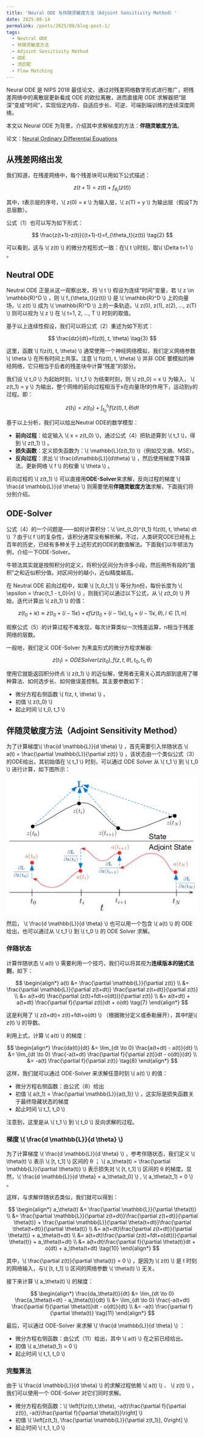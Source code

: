 ```yaml
---
title: 'Neural ODE 与伴随灵敏度方法（Adjoint Sensitivity Method）'
date: 2025-08-14
permalink: /posts/2025/08/blog-post-1/
tags:
  - Neutral ODE
  - 伴随灵敏度方法
  - Adjoint Sensitivity Method
  - ODE
  - 流匹配
  - Flow Matching
---
```


Neural ODE 是 NIPS 2018 最佳论文，通过对残差网络数学形式进行推广，把残差网络中的离散层更新看成 ODE 的欧拉离散，进而直接用 ODE 求解器把“层深”变成“时间”，实现恒定内存、自适应步长、可逆、可端到端训练的连续深度网络。

本文以 Neural ODE 为背景，介绍其中求解梯度的方法：**伴随灵敏度方法**。

论文：[Neural Ordinary Differential Equations](https://arxiv.org/abs/1806.07366v5)

## 从残差网络出发

我们知道，在残差网络中，每个残差块可以用如下公式描述：

$$
z(t+1)=z(t)+f_{\theta_t}(z(t)) \tag{1}
$$

其中，t表示层的序号，\\( z(0) = x \\) 为输入层，\\( z(T) = y \\) 为输出层（假设T为总层数）。

公式（1）也可以写为如下形式：

$$
\frac{z(t+1)-z(t)}{(t+1)-t}=f_{\theta_t}(z(t)) \tag{2}
$$

可以看到，这与 \\( z(t) \\) 的微分方程形式一致：在\\( t \\)时刻，取\\( \Delta t=1 \\) 。

## Neutral ODE

Neutral ODE 正是从这一观察出发，将 \\( t \\) 假设为连续“时间”变量，若 \\( z \in \mathbb{R}^D \\) ，则 \\( f_{\theta_t}(z(t)) \\) 是 \\( \mathbb{R}^D \\) 上的向量场，\\( z(t) \\) 成为 \\( \mathbb{R}^D \\) 上的一条轨迹。\\( z(0), z(1), z(2), ..., z(T) \\) 则可以视为 \\( z \\) 在 \\( t=1, 2, ..., T \\) 时刻的取值。

基于以上连续性假设，我们可以将公式（2）重述为如下形式：

$$
\frac{dz}{dt}=f(z(t), t, \theta) \tag{3}
$$

这里，函数 \\( f(z(t), t, \theta) \\) 通常使用一个神经网络模拟，我们定义网络参数 \\( \theta \\) 在所有时间上共享。注意 \\( f(z(t), t, \theta) \\) 并非 ODE 要模拟的神经网络，它只相当于后者的残差块中计算“残差”的部分。

我们设 \\( t_0 \\) 为起始时刻，\\( t_1 \\) 为结束时刻，则 \\( z(t_0) = x \\) 为输入， \\( z(t_1) = y \\) 为输出，整个网络的前向过程相当于x在向量场f的作用下，运动到y的过程。即：

$$
z(t_1)=z(t_0)+\int_{t_0}^{t_1} f(z(t), t, \theta) dt \tag{4}
$$

基于以上分析，我们可以给出Neutral ODE的数学模型：

- **前向过程**：给定输入 \\( x = z(t_0) \\)，通过公式（4）把轨迹算到 \\( t_1 \\)，得到 \\( z(t_1) \\) 。
- **损失函数**：定义损失函数为：\\( \mathbb{L}(z(t_1)) \\)（例如交叉熵、MSE）。
- **反向过程**：求出 \\( \frac{d\mathbb{L}}{d\theta} \\) ，然后使用梯度下降算法，更新网络 \\( f \\) 的权重 \\( \theta \\) 。

前向过程的 \\( z(t_1) \\) 可以直接用**ODE-Solver**来求解，反向过程的梯度 \\( \frac{d \mathbb{L}}{d \theta} \\) 则需要使用**伴随灵敏度方法**求解，下面我们将分别介绍。

## ODE-Solver

公式（4）的一个问题是——如何计算积分：\\( \int_{t_0}^{t_1} f(z(t), t, \theta) dt \\) ？由于\\( f \\)的复杂性，该积分通常没有解析解。不过，人类研究ODE已经有上百年的历史，已经有多种关于上述形式的ODE的数值解法。下面我们以牛顿法为例，介绍一下ODE-Solver。

牛顿法其实就是按照积分的定义，将积分区间分为许多小段，然后用所有段的“面积”之和近似积分值。对区间分的越小，近似精度越高。

在 Neutral ODE 前向过程中，如果 \\( [t_0,t_1] \\) 等分为n份，每份长度为 \\( \epsilon = \frac{t_1 - t_0}{n} \\) ，则我们可以通过以下公式，从 \\( z(t_0) \\) 开始，迭代计算出 \\( z(t_1) \\) 的值：

$$
z(t_0+i\epsilon) \approx z(t_0+(i-1)\epsilon) + \epsilon f(z(t_0+(i-1)\epsilon), t_0+(i-1)\epsilon, \theta), i \in [1,n] \tag{5}
$$

观察公式（5）的计算过程不难发现，每次计算类似一次残差运算，n相当于残差网络的层数。

一般地，我们定义 ODE-Solver 为黑盒形式的微分方程求解器:

$$
z(t_1) = ODESolver(z(t_0), f(z, t, \theta), t_0, t_1, \theta)  \tag{6}
$$

使用它就能返回积分终点 \\( z(t_1) \\) 的近似解，使用者无需关心其内部到底用了哪种算法、如何选步长、如何做误差控制。其主要参数如下：

- 微分方程右侧函数 \\( f(z, t, \theta) \\) ，
- 初值 \\( z(t_0) \\)
- 起止时间 \\( t_0, t_1 \\)

## 伴随灵敏度方法（Adjoint Sensitivity Method）

为了计算梯度\\( \frac{d \mathbb{L}}{d \theta} \\) ，首先需要引入伴随状态 \\( a(t) = \frac{\partial \mathbb{L}}{\partial z(t)} \\) ，该状态由一个类似公式（3）的ODE给出，其初始值在 \\( t_1 \\) 时刻，可以通过 ODE Solver 从 \\( t_1 \\) 到 \\( t_0 \\) 进行计算，如下图所示：

![Illustration Adjoint Sensitivity Method](/images/202508/neutral-ode-1.png)


然后， \\( \frac{d \mathbb{L}}{d \theta} \\) 也可以用一个包含 \\( a(t) \\) 的 ODE 给出，也可以通过从 \\( t_1 \\) 到 \\( t_0 \\) 的 ODE Solver 求解。

### 伴随状态

计算伴随状态 \\( a(t) \\) 需要利用一个技巧，我们可以将其视为**连续版本的链式法则**，如下：

$$
\begin{align*}
a(t) &= \frac{\partial \mathbb{L}}{\partial z(t)} \\
     &= \frac{\partial \mathbb{L}}{\partial z(t+dt)} \frac{\partial z(t+dt)}{\partial z(t)} \\
     &= a(t+dt) \frac{\partial (z(t)+fdt+o(dt))}{\partial z(t)} \\
     &= a(t+dt) + a(t+dt) \frac{\partial f}{\partial z(t)}dt + o(dt) \tag{7}
\end{align*}
$$

这是利用了 \\( z(t+dt)= z(t)+fdt+o(dt) \\) （根据微分定义或泰勒展开），其中f是\\( z(t) \\) 的导数。

利用上式，计算 \\( a(t) \\) 的梯度：

$$
\begin{align*}
\frac{da(t)}{dt} &= \lim_{dt \to 0} \frac{a(t+dt) - a(t)}{dt} \\
                 &= \lim_{dt \to 0} \frac{-a(t+dt) \frac{\partial f}{\partial z(t)}dt - o(dt)}{dt} \\
                 &= -a(t) \frac{\partial f}{\partial z(t)} \tag{8}
\end{align*}
$$

这样，我们就可以通过 ODE-Solver 来求解任意时刻 \\( a(t) \\) 的值：
- 微分方程右侧函数：由公式（8）给出
- 初值 \\( a(t_1) = \frac{\partial \mathbb{L}}{a(t_1)} \\) ，这实际是损失函数关于最终隐藏状态的梯度
- 起止时间 \\( t_1, t_0 \\)

注意到，这里是从 \\( t_1 \\) 到 \\( t_0 \\) 反向求解的过程。

### 梯度 \\( \frac{d \mathbb{L}}{d \theta} \\)

为了计算梯度 \\( \frac{d \mathbb{L}}{d \theta} \\) ，参考伴随状态，我们定义 \\( \theta(t) \\) 表示 \\( [t, t_1] \\) 区间的 θ ； \\( a_\theta(t) = \frac{\partial \mathbb{L}}{\partial \theta(t)} \\) 表示损失对 \\( [t, t_1] \\) 区间的 θ 的梯度。显然，\\( \frac{d \mathbb{L}}{d \theta} = a_\theta(t_0) \\) , \\( a_\theta(t_1) = 0 \\) 。

这样，与求解伴随状态类似，我们就可以得到：

$$
\begin{align*}
a_\theta(t) &= \frac{\partial \mathbb{L}}{\partial \theta(t)} \\
            &= \frac{\partial \mathbb{L}}{\partial z(t+dt)}\frac{\partial z(t+dt)}{\partial \theta(t)} + \frac{\partial \mathbb{L}}{\partial \theta(t+dt)}\frac{\partial \theta(t+dt)}{\partial \theta(t)} \\
            &= a(t+dt)\frac{\partial z(t+dt)}{\partial \theta(t)} + a_\theta(t+dt) \\
            &= a(t+dt)\frac{\partial (z(t)+fdt+o(dt))}{\partial \theta(t)} + a_\theta(t+dt) \\
            &= a(t+dt)\frac{\partial f}{\partial \theta(t)}dt + o(dt) + a_\theta(t+dt)  \tag{10}
\end{align*}
$$

其中，\\( \frac{\partial z(t)}{\partial \theta(t)} = 0 \\) ，是因为 \\( z(t) \\) 是 t 时刻的网络输入，与\\( [t, t_1] \\) 区间的网络参数 \\( \theta(t) \\) 无关。

接下来计算 \\( a_\theta(t) \\) 的梯度：

$$
\begin{align*}
\frac{da_\theta(t)}{dt} &= \lim_{dt \to 0} \frac{a_\theta(t+dt) - a_\theta(t)}{dt} \\
                 &= \lim_{dt \to 0} \frac{-a(t+dt) \frac{\partial f}{\partial \theta(t)}dt - o(dt)}{dt} \\
                 &= -a(t) \frac{\partial f}{\partial \theta(t)} \tag{11}
\end{align*}
$$

最后，可以通过 ODE-Solver 来求解 \\( \frac{d \mathbb{L}}{d \theta} \\) ：
- 微分方程右侧函数：由公式（11）给出，其中 \\( a(t) \\) 在之前已经给出。
- 初值 \\( a_\theta(t_1) = 0 \\)
- 起止时间 \\( t_1, t_0 \\)

### 完整算法

由于 \\( \frac{d \mathbb{L}}{d \theta} \\) 的求解过程依赖 \\( a(t) \\) 、 \\( z(t) \\) ，我们可以使用一个 ODE-Solver 对它们同时求解。

- 微分方程右侧函数：\\( \left[f(z(t),t,\theta), -a(t)\frac{\partial f}{\partial z(t)}, -a(t)\frac{\partial f}{\partial \theta(t)}\right] \\)
- 初值 \\( \left[z(t_1), \frac{\partial \mathbb{L}}{\partial z(t_1)}, 0\right] \\)
- 起止时间 \\( t_1, t_0 \\)
